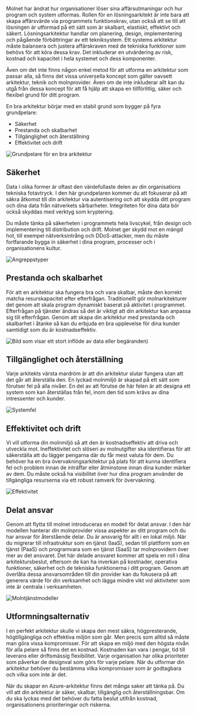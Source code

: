 Molnet har ändrat hur organisationer löser sina affärsutmaningar och hur program och system utformas. Rollen för en lösningsarkitekt är inte bara att skapa affärsvärde via programmets funktionskrav, utan också att se till att lösningen är utformad på ett sätt som är skalbart, elastiskt, effektivt och säkert. Lösningsarkitektur handlar om planering, design, implementering och pågående förbättringar av ett tekniksystem. Ett systems arkitektur måste balansera och justera affärskraven med de tekniska funktioner som behövs för att köra dessa krav. Det inkluderar en utvärdering av risk, kostnad och kapacitet i hela systemet och dess komponenter.

Även om det inte finns någon enkel metod för att utforma en arkitektur som passar alla, så finns det vissa universella koncept som gäller oavsett arkitektur, teknik och molnprovider. Även om de inte inkluderar allt kan du utgå från dessa koncept för att få hjälp att skapa en tillförlitlig, säker och flexibel grund för ditt program.

En bra arkitektur börjar med en stabil grund som bygger på fyra grundpelare:

* Säkerhet
* Prestanda och skalbarhet
* Tillgänglighet och återställning
* Effektivitet och drift

![Grundpelare för en bra arkitektur](../media-draft/pillars.png)

## <a name="security"></a>Säkerhet

Data i olika former är oftast den värdefullaste delen av din organisations tekniska fotavtryck. I den här grundpelaren kommer du att fokuserar på att säkra åtkomst till din arkitektur via autentisering och att skydda ditt program och dina data från nätverkets sårbarheter. Integriteten för dina data bör också skyddas med verktyg som kryptering.

Du måste tänka på säkerheten i programmets hela livscykel, från design och implementering till distribution och drift. Molnet ger skydd mot en mängd hot, till exempel nätverksintrång och DDoS-attacker, men du måste fortfarande bygga in säkerhet i dina program, processer och i organisationens kultur.

![Angreppstyper](../media-draft/security.png)

## <a name="performance-and-scalability"></a>Prestanda och skalbarhet

För att en arkitektur ska fungera bra och vara skalbar, måste den korrekt matcha resurskapacitet efter efterfrågan. Traditionellt gör molnarkitekturer det genom att skala program dynamiskt baserat på aktivitet i programmet. Efterfrågan på tjänster ändras så det är viktigt att din arkitektur kan anpassa sig till efterfrågan. Genom att skapa din arkitektur med prestanda och skalbarhet i åtanke så kan du erbjuda en bra upplevelse för dina kunder samtidigt som du är kostnadseffektiv.

![Bild som visar ett stort inflöde av data eller begäranden](../media-draft/performance-demand.png))

## <a name="availability-and-recoverability"></a>Tillgänglighet och återställning

Varje arkitekts värsta mardröm är att din arkitektur slutar fungera utan att det går att återställa den. En lyckad molnmiljö är skapad på ett sätt som förutser fel på alla nivåer. En del av att förutse de här felen är att designa ett system som kan återställas från fel, inom den tid som krävs av dina intressenter och kunder.

![Systemfel](../media-draft/system-failure.png)

## <a name="efficiency-and-operations"></a>Effektivitet och drift

Vi vill utforma din molnmiljö så att den är kostnadseffektiv att driva och utveckla mot. Ineffektivitet och slöseri av molnutgifter ska identifieras för att säkerställa att du lägger pengarna där du får mest valuta för dem. Du behöver ha en bra övervakningsarkitektur på plats för att kunna identifiera fel och problem innan de inträffar eller åtminstone innan dina kunder märker av dem. Du måste också ha visibilitet över hur dina program använder de tillgängliga resurserna via ett robust ramverk för övervakning.

![Effektivitet](../media-draft/efficiency.png)

## <a name="shared-responsibility"></a>Delat ansvar

Genom att flytta till molnet introduceras en modell för delat ansvar. I den här modellen hanterar din molnprovider vissa aspekter av ditt program och du har ansvar för återstående delar. Du är ansvarig för allt i en lokal miljö. När du migrerar till infrastruktur som en tjänst (IaaS), sedan till plattform som en tjänst (PaaS) och programvara som en tjänst (SaaS) tar molnprovidern över mer av det ansvaret. Det här delade ansvaret kommer att spela en roll i dina arkitektursbeslut, eftersom de kan ha inverkan på kostnader, operativa funktioner, säkerhet och de tekniska funktionerna i ditt program. Genom att överlåta dessa ansvarsområden till din provider kan du fokusera på att generera värde för din verksamhet och lägga mindre vikt vid aktiviteter som inte är centrala i verksamheten.

![Molntjänstmodeller](../media-draft/cloud-responsibility-model.png)

## <a name="design-choices"></a>Utformningsalternativ

I en perfekt arkitektur skulle vi skapa den mest säkra, högpresterande, högtillgängliga och effektiva miljön som går. Men precis som alltid så måste man göra vissa kompromisser. För att skapa en miljö med den högsta nivån för alla pelare så finns det en kostnad. Kostnaden kan vara i pengar, tid till leverans eller driftsmässig flexibilitet. Varje organisation har olika prioriteter som påverkar de designval som görs för varje pelare. När du utformar din arkitektur behöver du bestämma vilka kompromisser som är godtagbara och vilka som inte är det.

När du skapar en Azure-arkitektur finns det många saker att tänka på. Du vill att din arkitektur är säker, skalbar, tillgänglig och återställningsbar. Om du ska lyckas med det behöver du fatta beslut utifrån kostnad, organisationens prioriteringar och riskerna.